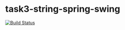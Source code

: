 # task3-string-spring-swing

[![Build Status](https://travis-ci.com/itmo-java-basics-2020/task-3-string-spring-swing-IvanSomkin.svg?branch=dev)](https://travis-ci.com/itmo-java-basics-2020/task3-string-spring-swing-IvanSomkin)
